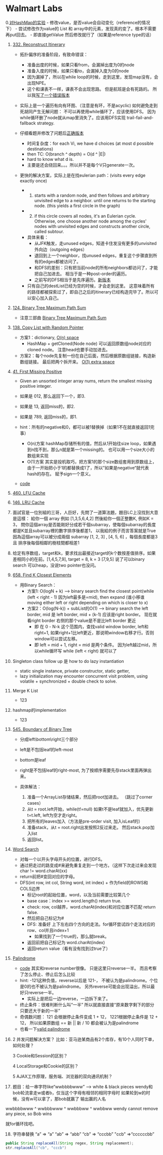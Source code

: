 # Walmart Labs
0.[对HashMap的实验](./HashMapExperiment.java)
    - 修改value，是否value会自动变化（reference的情况下）
        - 尝试修改作为value的 List 和 array中的元素，发现真的变了。根本不需要再put回去。
    - 即直接getValue 然后修改就行了（如果是reference type的话）

1. [332. Reconstruct Itinerary](https://leetcode.com/problems/reconstruct-itinerary/)
    - 拓扑偏序的准备阶段，有致命错误：
        - 准备出度的时候，如果只看from，会漏掉出度为0的node
        - 准备入度的时候，如果只看to，会漏掉入度为0的node
        - 因为漏掉了，所以在while loop的时候，走到这里，发现map没有，会出现NPE。
        - 这个和课表不一样，课表不会出现思路。 但是航班是会有死路的。 所以我[写了一个错误版本](./ReconstructItinerary_Wrong.java)
    - 实际上是一个遍历有向有环图、（注意是有环，不是acyclic) 如何避免走到死胡同产生无解问题： 不可以再使用while循环了，应该使用DFS。
          因为while循环删了node就从map里消失了。应该用DFS实现 trail-fail-and-fallback strategy.
    - 仔细看题并修改了问题后[正确版本](./ReconstructItinerary.java) 
        - 时间复杂度：for each Vi, we have d choices (at most d possible destinations)
        - then TC: O(branch ^ depth) = O(d ^ |E|)
        - hard to know what d is.
        - 主要是还会绕回来。。。所以并不是每个V只generate一次。
    
    - 更快的解决方案，实际上是在找eulerian path：(visits every edge exactly once)
        - 1. starts with a random node, and then follows and arbitrary unvisited edge to a neighbor. until one returns to the starting node. (this yields a first circle in the graph)
        - 2. if this circle covers all nodes, it's an Eulerian cycle. Otherwise, one choose another node among the cycles' nodes with unvisited edges and constructs another circle, called subtour.
        - 具体来看：
            - 从JFK触发，走unused edges，知道卡住发没有更多的unvisited外向边（outgoing edges）
            - 退回到上一个neighbor，找unused edges，重复这个步骤直到所有的edges都被访问了。 
            - 和DFS的差别：只有把当前node的所有neighbors都访问了，才能把自己加进去。 相当于是一种post-order的遍历。
            - 之前写的DFS相当于是先序遍历。[新版本](./ReconstructItinerary_new.java)
        - 只有自己的destList已经为空的时候，才会走到这里。 这意味着所有的路径都被探索过了，即自己之后的itinerary已经构造完毕了。所以可以安心加入自己。

2. [124. Binary Tree Maximum Path Sum](https://leetcode.com/problems/binary-tree-maximum-path-sum/)
    - 注意三部曲 [Binary Tree Maximum Path Sum](./BinaryTreeMaximumPathSum.java)

3. [138. Copy List with Random Pointer](https://leetcode.com/problems/copy-list-with-random-pointer/)
    - 方案1：dictionary, [O(n) space](./CopyListWithRandomPointer.java)
        - HashMap + getCloned(Node node) 可以返回原数组node对应的cloned node。 注意head也要手动加进去。
    - 方案2：每个node先复制一份在自己后面，然后根据原数组链接，构造新数组链接。 最后把两个拆开来。 [O(1) extra space]()

4. [41. First Missing Positive](https://leetcode.com/problems/first-missing-positive/)
    - Given an unsorted integer array nums, return the smallest missing positive integer.
    - 如果是 012, 那么返回下一个，即3.
    - 如果是 13, 返回miss的，即2.
    - 如果是 789, 返回miss的，即1.
    
    - hint：所有的negative和0，都可以被1替换掉（如果1不在就直接返回1完事）
        - O(n)方案 hashMap存储所有的值，然后从1开始往size loop，如果遇到n找不到，那么n就是第一个missing的。 也可以用一个size大小的数组来实现
        - O(1)方案 其实是投机取巧，把方案1的那个size数组套用到原数组上，由于一开始把小于1的都替换成1了，所以”如果是negative“就代表hash的存在。 赋予sign一个意义。
    - [code]()
5. [460. LFU Cache](https://leetcode-cn.com/problems/lfu-cache/solution/lfuhuan-cun-by-leetcode-solution/)
    

6. [146. LRU Cache](https://leetcode-cn.com/problems/lru-cache/solution/)
    
   
7. []()面試官是一位別組的三哥，人巨好，先問了一道算法題，題目LC上沒找到大意是這樣：
給你一個 array 例如 [1,3,5,6,4,2] 然後給你一個正整數K, 例如K = 3，
問你這個array是否能剛好分成若干個subarray，使每個subarray的長度都是K並且subarray裡的數字排序後都差1，
以我給的例子而言答案就是True因為這個array可以被分成兩個 subarray [1, 2, 3] , [4, 5, 6] ，每個長度都是3且
排序後每個相鄰的樹枝間都相差1


8. 给定有序数组，target和k，要求找出最接近target的k个数按差值排序。如果差相同小的在前。[1,4,5,7,9], target = 8, k = 3 [7,9,5]   说了可以binary search 可以heap，没说two pointer也没问。


9. [658. Find K Closest Elements](https://leetcode.com/problems/find-k-closest-elements/)
    - 用Binary Search：
        - 方案1: O(logN + k) --> binary search find the closest point(while (left < right - 1) 因为left最多是=mid), then expand (谁小移谁 moving either left or right depending on which is closer to x)
        - 方案2：O(log(N-k)) + subList的O(1) --> binary search the left border, mid 是 left border, mid + (k-1) 应该是right border。 现在就看right border 右侧的那个value是不是比left border 更近
            - 即 在 0 - N-k 这个范围内，查找valid window border, left和right+1, 如果right+1比left更近，那说明window右移才行。否则window可以尝试左移。
            - 即 left = mid + 1, right = mid 是两个条件。 因为left越过mid，所以while循环写 while (left < right) 就可以了
10. Singleton class follow up 是 how to do lazy instantiation
    - static single instance, private constructor, static getter,
    - lazy initialization may encounter concurrent visit problem, using volatile + synchronized + double check to solve.

11. Merge K List
    - 123

12. hashmap的implemen‍‍‌‌‌‌‍‌‍‍‌‌‌‌‌‍‌‌‌tation
    - 123

13. [545. Boundary of Binary Tree](https://leetcode.com/problems/boundary-of-binary-tree/)
    - 分成left\bottom\right三个部分
    - left是不包括leaf的left-most
    - bottom是leaf
    - right是不包括leaf的right-most, 为了按顺序需要先存stack里面再弹出来。
    
    - 具体解法：
        1. 准备一个ArrayList存储结果，然后把root加进去。 （跳过了corner cases）
        2. 从t = root.left开始，while(t!=null) 如果t不是leaf就加入，优先更新t=t.left, left为空才走right。
        3. 把所有的leaves加入（方法是pre-order visit, 加入isLeaf的）
        4. 准备stack，从t = root.right出发按照2反过来走。 然后stack.pop加入list
        5. 返回list。
    
    
14. [Word Search](https://leetcode.com/problems/word-search/)
    - 对每一个以开头字母开头的位置，进行DFS。
    - 通过把走过的路变成#来避免重复走到一个地方。（这样下次走过来会发现 char != word.charAt(xx)
    - return前把#变回对应的字母。
    - DFS(int row, int col, String word, int index) + 作为field的ROWS和COLS边界
        - 标记root的起始位置，word，以及当前需要比较第几个
        - base case：index >= word.length()   return true.
        - check: row, col越界，word.charAt(index)和对应位置不匹配   return false.
        - 然后把自己标记为#
        - DFS: 准备好 上下左右四个方向的走法。for循环尝试四个走法对应的row、col并且index+1
            - 如果找到了一个true的，那么就break。
        - 返回前把自己标记为 word.charAt(index)
        - 返回return value（看有没有找到过true了）
    
15. [Palindrome](https://leetcode.com/problems/palindrome-number/)
    - [code](./Palindrome.java)   其实和reverse number很像。 只是这里只reverse一半。 而且考察了怎么停止、停止后怎么比较
    - hint: -121这种负值，reverse以后是 121-， 不被认为是palindrome。个位是0的也不被认为是palindrome。 另外reverse可能会出现溢出，所以最好只reverse一半。
        - 实际上是把后一边reverse，一边拆下来了。
    - 终止条件：很难判断什么叫“一半” 所以就直接直接“原来数字剩下的部分只要还大于新的一半”
    - 奇偶数问题：  121 会根据停止条件变成 1 + 12，   1221根据停止条件是 12 + 12，   所以如果原数组 == 新 || 新 / 10  都会被认为是palindrome
    - 也看一下[valid palindrome](https://leetcode.com/problems/valid-palindrome/)
    
16. 2 并发问题解决方案？
    比如：亚马逊某商品有2个库存，有10个人同时下单，如何处理？

    3 Cookie和Sessi‍‍‌‌‌‌‍‌‍‍‌‌‌‌‌‍‌‌‌on的区别？

    4 LocalStorage和Cookie的区别？

    5 AJAX工作原理，服务端、浏览器的双向通讯机制？

17. 题目：给一串字符like“wwbbbbwww”  --> white & black pieces
wendy和bob轮流拿走w或者b，仅当这个字母有相邻的相同字母时
如果轮到w的时候，没有w可以拿了，那bob就赢了
输出赢的人名

wwbbbbwww
   ^
wwbbbwww
      ^
wwbbbww
   ^
wwbbww
wendy cannot remove any piece, so Bob wins

就for循环找吧。

18. 字符串替换
“a” => “a”
“ab” => “abb”
“cb” => “cccbb”
"ccb" =>“ccccccbb”
```java
public String replaceAll(String regex, String replacement);
str.replaceAll("cb", "cccb")
```

